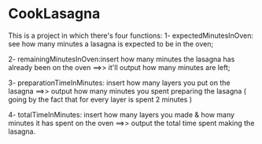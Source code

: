 # CookLasagna
This is a project in which there's four functions:
1- expectedMinutesInOven: see how many minutes a lasagna is expected to be in the oven;

2- remainingMinutesInOven:insert how many minutes the lasagna has already been on the oven ==>> it'll output how many minutes are left;

3- preparationTimeInMinutes: insert how many layers you put on the lasagna ==>> output how many minutes you spent preparing the lasagna ( going by the fact that for every layer is spent 2 minutes )

4- totalTimeInMinutes: insert how many layers you made & how many minutes it has spent on the oven ==>> output the total time spent making the lasagna.

